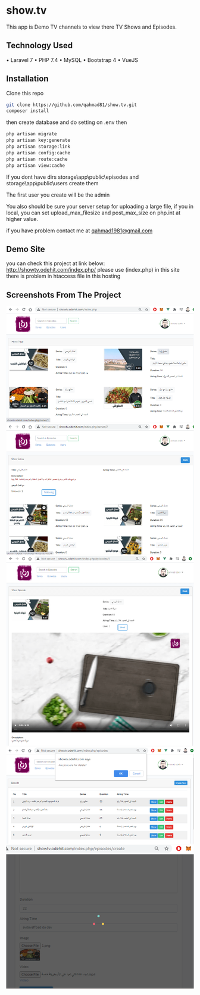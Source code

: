 # show.tv
This app is Demo TV channels to view there TV Shows and Episodes.


## Technology Used

•	Laravel 7
•	PHP 7.4
•	MySQL
•	Bootstrap 4
•	VueJS


## Installation 

Clone this repo

```sh
git clone https://github.com/qahmad81/show.tv.git
composer install
```

then create database and do setting on .env then

```sh
php artisan migrate
php artisan key:generate
php artisan storage:link
php artisan config:cache
php artisan route:cache
php artisan view:cache
```
If you dont have dirs storage\app\public\episodes and storage\app\public\users create them

The first user you create will be the admin

You also should be sure your server setup for uploading a large file, if you in local, you can set upload_max_filesize and post_max_size on php.int at higher value.

if you have problem contact me at qahmad1981@gmail.com

## Demo Site
you can check this project at link below:
http://showtv.odehit.com/index.php/
please use (index.php) in this site there is problem in htaccess file in this hosting


## Screenshots From The Project
![secreenShots](docs/home-page.png)
![secreenShots](docs/series.png)
![secreenShots](docs/episode.png)
![secreenShots](docs/episode-list.png)
![secreenShots](docs/add-episode.png)
